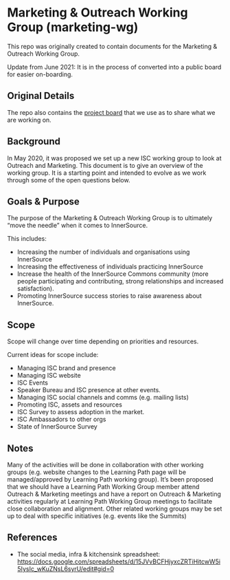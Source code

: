 # Marketing & Outreach Working Group (marketing-wg)

This repo was originally created to contain documents for the Marketing & Outreach Working Group. 

Update from June 2021: It is in the process of converted into a public board for easier on-boarding.

## Original Details

The repo also contains the [project board](https://github.com/InnerSourceCommons/marketing-wg/projects/1) that we use as to share what we are working on.

## Background

In May 2020, it was proposed we set up a new ISC working group to look at Outreach and Marketing. This document is to give an overview of the working group. It is a starting point and intended to evolve as we work through some of the open questions below. 

## Goals & Purpose

The purpose of the Marketing & Outreach Working Group is to ultimately “move the needle” when it comes to InnerSource.

This includes:
* Increasing the number of individuals and organisations using InnerSource
* Increasing the effectiveness of individuals practicing InnerSource
* Increase the health of the InnerSource Commons community (more people participating and contributing, strong relationships and increased satisfaction).
* Promoting InnerSource success stories to raise awareness about InnerSource.

## Scope

Scope will change over time depending on priorities and resources.

Current ideas for scope include:
* Managing ISC brand and presence 
* Managing ISC website
* ISC Events
* Speaker Bureau and ISC presence at other events.
* Managing ISC social channels and comms (e.g. mailing lists)
* Promoting ISC, assets and resources
* ISC Survey to assess adoption in the market.
* ISC Ambassadors to other orgs 
* State of InnerSource Survey 

## Notes

Many of the activities will be done in collaboration with other working groups (e.g. website changes to the Learning Path page will be managed/approved by Learning Path working group). It’s been proposed that we should have a Learning Path Working Group member attend Outreach & Marketing meetings and have a report on Outreach & Marketing activities regularly at Learning Path Working Group meetings to facilitate close collaboration and alignment. 
Other related working groups may be set up to deal with specific initiatives (e.g. events like the Summits)

## References

- The social media, infra & kitchensink spreadsheet: https://docs.google.com/spreadsheets/d/15JVvBCFHjyxcZRTiHitcwW5i5IysIc_wKuZNsL6syrU/edit#gid=0 
